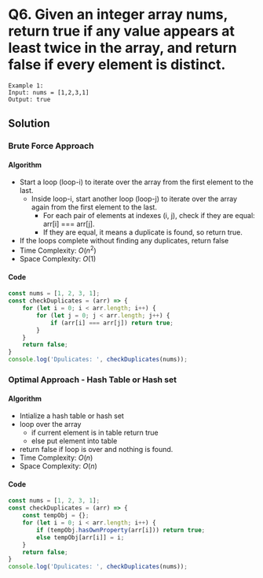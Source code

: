 # Q6. Given an integer array nums, return true if any value appears at least twice in the array, and return false if every element is distinct.

```
Example 1:
Input: nums = [1,2,3,1]
Output: true
```

## Solution


### Brute Force Approach


#### Algorithm


- Start a loop (loop-i) to iterate over the array from the first element to the last.
  - Inside loop-i, start another loop (loop-j) to iterate over the array again from the first element to the last.
    - For each pair of elements at indexes (i, j), check if they are equal: arr[i] === arr[j].
    - If they are equal, it means a duplicate is found, so return true.
- If the loops complete without finding any duplicates, return false
- Time Complexity: $O(n^2)$
- Space Complexity: $O(1)$


#### Code


```javascript
const nums = [1, 2, 3, 1];
const checkDuplicates = (arr) => {
    for (let i = 0; i < arr.length; i++) {
        for (let j = 0; j < arr.length; j++) {
            if (arr[i] === arr[j]) return true;
        }
    }
    return false;
}
console.log('Dpulicates: ', checkDuplicates(nums));
```


### Optimal Approach - Hash Table or Hash set


#### Algorithm


- Intialize a hash table or hash set
- loop over the array
  - if current element is in table return true
  - else put element into table
- return false if loop is over and nothing is found.
- Time Complexity: $O(n)$
- Space Complexity: $O(n)$


#### Code


```javascript
const nums = [1, 2, 3, 1];
const checkDuplicates = (arr) => {
    const tempObj = {};
    for (let i = 0; i < arr.length; i++) {
        if (tempObj.hasOwnProperty(arr[i])) return true;
        else tempObj[arr[i]] = i;
    }
    return false;
}
console.log('Dpulicates: ', checkDuplicates(nums));
```